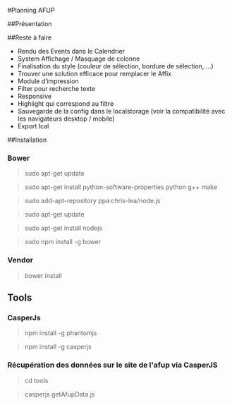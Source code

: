#Planning AFUP

##Présentation

##Reste à faire
- Rendu des Events dans le Calendrier
- System Affichage / Masquage de colonne
- Finalisation du style (couleur de sélection, bordure de sélection, ...)
- Trouver une solution efficace pour remplacer le Affix
- Module d’impression
- Filter pour recherche texte
- Responsive
- Highlight qui correspond au filtre
- Sauvegarde de la config dans le localstorage (voir la compatibilité avec les navigateurs desktop / mobile)
- Export Ical

##Installation

### Bower

> sudo apt-get update

> sudo apt-get install python-software-properties python g++ make

> sudo add-apt-repository ppa:chris-lea/node.js

> sudo apt-get update

> sudo apt-get install nodejs

> sudo npm install -g bower

### Vendor
> bower install

## Tools
### CasperJs

> npm install -g phantomjs

> npm install -g casperjs

### Récupération des données sur le site de l'afup via CasperJS

> cd tools

> casperjs getAfupData.js
